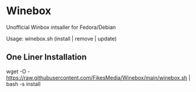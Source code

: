 # Winebox
Unofficial Winbox intsaller for Fedora/Debian 


Usage: winebox.sh (install | remove | update)


## One Liner Installation 

wget -O - https://raw.githubusercontent.com/FikesMedia/Winebox/main/winebox.sh | bash -s install
